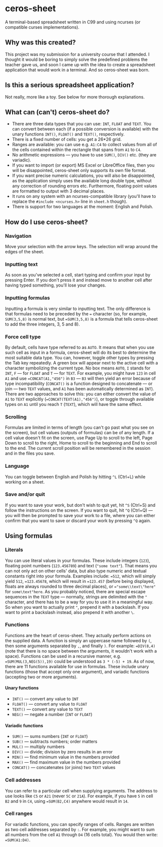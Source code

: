 # ceros-sheet
A terminal-based spreadsheet written in C99 and using ncurses (or compatible curses implementations).

## Why was this created?
This project was my submission for a university course that I attended. I thought it would be boring to simply solve the predefined problems the teacher gave us, and soon I came up with the idea to create a spreadsheet application that would work in a terminal. And so ceros-sheet was born.

## Is this a serious spreadsheet application?
Not really, more like a toy. See below for more thorough explanations.

## What can (can't) ceros-sheet do?
* There are three data types that you can use: `INT`, `FLOAT` and `TEXT`. You can convert between each (if a possible conversion is available) with the unary functions `INT()`, `FLOAT()` and `TEXT()`, respectively.
* There is a fixed number of cells: you get a 26*26 grid.
* Ranges are available: you can use e.g. `A1:C4` to collect values from all of the cells contained within the rectangle that spans from `A1` to `C4`.
* No arithmetic expressions &mdash; you have to use `SUM()`, `DIV()` etc. (they are variadic).
* If you want to import (or export) MS Excel or LibreOffice files, then you will be disappointed, ceros-sheet only supports its own file format.
* If you want precise numeric calculations, you will also be disappointed, as the application simply uses the available long double type, without any correction of rounding errors etc. Furthermore, floating point values are formatted to output with 3 decimal places.
* It runs on any system with an ncurses-compatible library (you'll have to replace the `#include <ncurses.h>` line in `sheet.h` though).
* There is support for two languages at the moment: English and Polish.

## How do I use ceros-sheet?
### Navigation
Move your selection with the arrow keys. The selection will wrap around the edges of the sheet.
### Inputting text
As soon as you've selected a cell, start typing and confirm your input by pressing Enter. If you don't press it and instead move to another cell after having typed something, you'll lose your changes.
### Inputting formulas
Inputting a formula is very similar to inputting text. The only difference is that formulas need to be preceded by the `=` character (so, for example, `SUM(3,5,8)` is normal text, but `=SUM(3,5,8)` is a formula that tells ceros-sheet to add the three integers, 3, 5 and 8).
### Force cell type
By default, cells have type referred to as `AUTO`. It means that when you use such cell as input in a formula, ceros-sheet will do its best to determine the most suitable data type. You can, however, toggle other types by pressing the Tab key repeatedly. A green box will appear next to the active cell with a character symbolizing the current type. No box means `AUTO`, `I` stands for `INT`, `F` &mdash; for `FLOAT` and `T` &mdash; for `TEXT`. For example, you might have `123` in cell `A1` and use `=CONCAT(A1,"456")` in `B3` &mdash; `B3` will then yield an error because of type incompatibility (`CONCAT()` is a function designed to concatenate &mdash; or join &mdash; two `TEXT` values, and `A1` has been automatically determined as `INT`). There are two approaches to solve this: you can either convert the value of `A1` to `TEXT` explicitly (`=CONCAT(TEXT(A1),"456")`), or toggle through available types on `A1` until you reach `T` (`TEXT`), which will have the same effect.
### Scrolling
Formulas are limited in terms of length (you can't go past what you see on the screen), but cell values (outputs of formulas) can be of any length. If a cell value doesn't fit on the screen, use Page Up to scroll to the left, Page Down to scroll to the right, Home to scroll to the beginning and End to scroll to the end. The current scroll position will be remembered in the session and in the files you save.
### Language
You can toggle between English and Polish by hitting `^L` (Ctrl+L) while working on a sheet.
### Save and/or quit
If you want to save your work, but don't wish to quit yet, hit `^S` (Ctrl+S) and follow the instructions on the screen. If you want to quit, hit `^Q` (Ctrl+Q) &mdash; you will then be prompted to save your work to a file, where you can either confirm that you want to save or discard your work by pressing `^Q` again.

## Using formulas
### Literals
You can use literal values in your formulas. These include integers (`123`), floating point numbers (`123.456789`) and text (`"some text"`). That means you can not only act on other cells' data, but also type numeric and textual constants right into your formula. Examples include: `=512`, which will simply yield `512`, `=123.45678`, which will result in `=123.457` (before being displayed, floats are always rounded to three decimal places), or `="some\\text\"here"` for `some\text"here`. As you probably noticed, there are special escape sequences in the `TEXT` type &mdash; normally, strings are delimited with the `"` character, and there has to be a way for you to use it in a meaningful way. So when you want to actually print `"`, prepend it with a backslash. If you want to print a backslash instead, also prepend it with another `\`.
### Functions
Functions are the heart of ceros-sheet. They actually perform actions on the supplied data. A function is simply an uppercase name followed by `(`, then some arguments separated by `,`, and finally `)`. For example: `=DIV(8,4)` (note that there is no space between the arguments, it wouldn't work with a space).
Functions can be used in a recursive manner, e.g. `=SUM(MUL(3,NEG(5)),19)` could be understood as `3 * (-5) + 19`.
As of now, there are 11 functions available for use in formulas. These include unary functions (those that accept only one argument), and variadic functions (accepting two or more arguments).
#### Unary functions
* `INT()` &mdash; convert any value to `INT`
* `FLOAT()` &mdash; convert any value to `FLOAT`
* `TEXT()` &mdash; convert any value to `TEXT`
* `NEG()` &mdash; negate a number (`INT` or `FLOAT`)
#### Variadic functions
* `SUM()` &mdash; sums numbers (`INT` or `FLOAT`)
* `SUB()` &mdash; subtracts numbers; order matters
* `MUL()` &mdash; multiply numbers
* `DIV()` &mdash; divide; division by zero results in an error
* `MIN()` &mdash; find minimum value in the numbers provided
* `MAX()` &mdash; find maximum value in the numbers provided
* `CONCAT()` &mdash; concatenates (or joins) two `TEXT` values
### Cell addresses
You can refer to a particular cell when supplying arguments. The address to use looks like `C5` or `A21` (never `5C` or `21A`).
For example, if you have `5` in cell `B2` and `9` in `C4`, using `=SUM(B2,C4)` anywhere would result in `14`.
### Cell ranges
For variadic functions, you can specify ranges of cells. Ranges are written as two cell addresses separated by `:`. For example, you might want to sum all numbers from the cell `A1` through `D4` (16 cells total). You would then write: `=SUM(A1:D4)`.